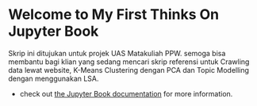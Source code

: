 # Welcome to My First Thinks On Jupyter Book

Skrip ini ditujukan untuk projek UAS Matakuliah PPW.
semoga bisa membantu bagi klian yang sedang mencari skrip referensi untuk Crawling data lewat website, K-Means Clustering dengan PCA dan Topic Modelling dengan menggunakan LSA.

- check out [the Jupyter Book documentation](https://jupyterbook.org) for more information.

```{tableofcontents}
```
